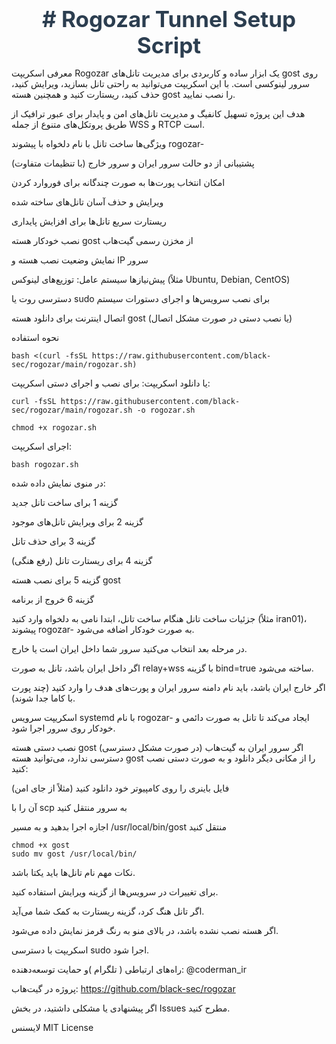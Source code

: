 <h1 align="center" style="font-size: 2.5em; margin-bottom: 15px; color: #2c3e50;"># Rogozar Tunnel Setup Script</h1>

معرفی
اسکریپت Rogozar یک ابزار ساده و کاربردی برای مدیریت تانل‌های gost روی سرور لینوکسی است. با این اسکریپت می‌توانید به راحتی تانل بسازید، ویرایش کنید، حذف کنید، ریستارت کنید و همچنین هسته gost را نصب نمایید.

هدف این پروژه تسهیل کانفیگ و مدیریت تانل‌های امن و پایدار برای عبور ترافیک از طریق پروتکل‌های متنوع از جمله WSS و RTCP است.

ویژگی‌ها
ساخت تانل با نام دلخواه با پیشوند rogozar-

پشتیبانی از دو حالت سرور ایران و سرور خارج (با تنظیمات متفاوت)

امکان انتخاب پورت‌ها به صورت چندگانه برای فوروارد کردن

ویرایش و حذف آسان تانل‌های ساخته شده

ریستارت سریع تانل‌ها برای افزایش پایداری

نصب خودکار هسته gost از مخزن رسمی گیت‌هاب

نمایش وضعیت نصب هسته و IP سرور

پیش‌نیازها
سیستم عامل: توزیع‌های لینوکس (مثلاً Ubuntu, Debian, CentOS)

دسترسی روت یا sudo برای نصب سرویس‌ها و اجرای دستورات سیستم

اتصال اینترنت برای دانلود هسته gost (یا نصب دستی در صورت مشکل اتصال)

نحوه استفاده
```
bash <(curl -fsSL https://raw.githubusercontent.com/black-sec/rogozar/main/rogozar.sh)
```
یا دانلود اسکریپت:
برای نصب و اجرای دستی اسکریپت:

```
curl -fsSL https://raw.githubusercontent.com/black-sec/rogozar/main/rogozar.sh -o rogozar.sh
```
```
chmod +x rogozar.sh
```

اجرای اسکریپت:

```
bash rogozar.sh
```
در منوی نمایش داده شده:

گزینه 1 برای ساخت تانل جدید

گزینه 2 برای ویرایش تانل‌های موجود

گزینه 3 برای حذف تانل

گزینه 4 برای ریستارت تانل (رفع هنگی)

گزینه 5 برای نصب هسته gost

گزینه 6 خروج از برنامه

جزئیات ساخت تانل
هنگام ساخت تانل، ابتدا نامی به دلخواه وارد کنید (مثلاً iran01)، پیشوند rogozar- به صورت خودکار اضافه می‌شود.

در مرحله بعد انتخاب می‌کنید سرور شما داخل ایران است یا خارج.

اگر داخل ایران باشد، تانل به صورت relay+wss با گزینه bind=true ساخته می‌شود.

اگر خارج ایران باشد، باید نام دامنه سرور ایران و پورت‌های هدف را وارد کنید (چند پورت با کاما جدا شوند).

اسکریپت سرویس systemd با نام rogozar-<name> ایجاد می‌کند تا تانل به صورت دائمی و خودکار روی سرور اجرا شود.

نصب دستی هسته gost (در صورت مشکل دسترسی)
اگر سرور ایران به گیت‌هاب دسترسی ندارد، می‌توانید هسته gost را از مکانی دیگر دانلود و به صورت دستی نصب کنید:

فایل باینری را روی کامپیوتر خود دانلود کنید (مثلاً از جای امن)

آن را با scp به سرور منتقل کنید

اجازه اجرا بدهید و به مسیر /usr/local/bin/gost منتقل کنید

```
chmod +x gost
sudo mv gost /usr/local/bin/
```
نکات مهم
نام تانل‌ها باید یکتا باشد.

برای تغییرات در سرویس‌ها از گزینه ویرایش استفاده کنید.

اگر تانل هنگ کرد، گزینه ریستارت به کمک شما می‌آید.

اگر هسته نصب نشده باشد، در بالای منو به رنگ قرمز نمایش داده می‌شود.

اسکریپت با دسترسی sudo اجرا شود.

راه‌های ارتباطی ( تلگرام )و حمایت
توسعه‌دهنده: @coderman_ir

پروژه در گیت‌هاب: https://github.com/black-sec/rogozar

اگر پیشنهادی یا مشکلی داشتید، در بخش Issues مطرح کنید.

لایسنس
MIT License

